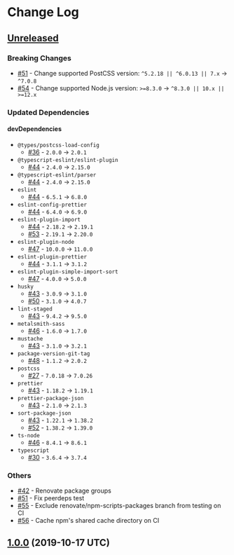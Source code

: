 # Change Log

## [Unreleased]

### Breaking Changes

* [#51] - Change supported PostCSS version: `^5.2.18 || ^6.0.13 || 7.x` -> `^7.0.8`
* [#54] - Change supported Node.js version: `>=8.3.0` -> `^8.3.0 || 10.x || >=12.x`

### Updated Dependencies

#### devDependencies

* `@types/postcss-load-config`
    * [#36] - `2.0.0` -> `2.0.1`
* `@typescript-eslint/eslint-plugin`
    * [#44] - `2.4.0` -> `2.15.0`
* `@typescript-eslint/parser`
    * [#44] - `2.4.0` -> `2.15.0`
* `eslint`
    * [#44] - `6.5.1` -> `6.8.0`
* `eslint-config-prettier`
    * [#44] - `6.4.0` -> `6.9.0`
* `eslint-plugin-import`
    * [#44] - `2.18.2` -> `2.19.1`
    * [#53] - `2.19.1` -> `2.20.0`
* `eslint-plugin-node`
    * [#47] - `10.0.0` -> `11.0.0`
* `eslint-plugin-prettier`
    * [#44] - `3.1.1` -> `3.1.2`
* `eslint-plugin-simple-import-sort`
    * [#47] - `4.0.0` -> `5.0.0`
* `husky`
    * [#43] - `3.0.9` -> `3.1.0`
    * [#50] - `3.1.0` -> `4.0.7`
* `lint-staged`
    * [#43] - `9.4.2` -> `9.5.0`
* `metalsmith-sass`
    * [#46] - `1.6.0` -> `1.7.0`
* `mustache`
    * [#43] - `3.1.0` -> `3.2.1`
* `package-version-git-tag`
    * [#48] - `1.1.2` -> `2.0.2`
* `postcss`
    * [#27] - `7.0.18` -> `7.0.26`
* `prettier`
    * [#43] - `1.18.2` -> `1.19.1`
* `prettier-package-json`
    * [#43] - `2.1.0` -> `2.1.3`
* `sort-package-json`
    * [#43] - `1.22.1` -> `1.38.2`
    * [#52] - `1.38.2` -> `1.39.0`
* `ts-node`
    * [#46] - `8.4.1` -> `8.6.1`
* `typescript`
    * [#30] - `3.6.4` -> `3.7.4`

### Others

* [#42] - Renovate package groups
* [#51] - Fix peerdeps test
* [#55] - Exclude renovate/npm-scripts-packages branch from testing on CI
* [#56] - Cache npm's shared cache directory on CI

[Unreleased]: https://github.com/sounisi5011/metalsmith-postcss2/compare/v1.0.0...HEAD
[#42]: https://github.com/sounisi5011/metalsmith-postcss2/pull/42
[#51]: https://github.com/sounisi5011/metalsmith-postcss2/pull/51
[#44]: https://github.com/sounisi5011/metalsmith-postcss2/pull/44
[#43]: https://github.com/sounisi5011/metalsmith-postcss2/pull/43
[#48]: https://github.com/sounisi5011/metalsmith-postcss2/pull/48
[#46]: https://github.com/sounisi5011/metalsmith-postcss2/pull/46
[#54]: https://github.com/sounisi5011/metalsmith-postcss2/pull/54
[#55]: https://github.com/sounisi5011/metalsmith-postcss2/pull/55
[#27]: https://github.com/sounisi5011/metalsmith-postcss2/pull/27
[#30]: https://github.com/sounisi5011/metalsmith-postcss2/pull/30
[#36]: https://github.com/sounisi5011/metalsmith-postcss2/pull/36
[#53]: https://github.com/sounisi5011/metalsmith-postcss2/pull/53
[#52]: https://github.com/sounisi5011/metalsmith-postcss2/pull/52
[#47]: https://github.com/sounisi5011/metalsmith-postcss2/pull/47
[#56]: https://github.com/sounisi5011/metalsmith-postcss2/pull/56
[#50]: https://github.com/sounisi5011/metalsmith-postcss2/pull/50

## [1.0.0] (2019-10-17 UTC)

[1.0.0]: https://github.com/sounisi5011/metalsmith-postcss2/compare/v0.0.0...v1.0.0
